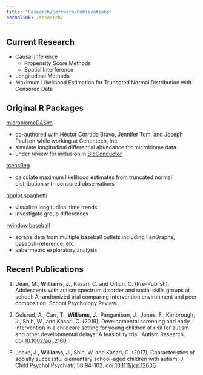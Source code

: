 ```yaml
---
title: "Research/Software/Publications"
permalink: /research/
---
```


## Current Research
+ Causal Inference
	+ Propensity Score Methods
	+ Spatial Interference
+ Longitudinal Methods
+ Maximum Likelihood Estimation for Truncated Normal Distribution with Censored Data

## Original R Packages
[microbiomeDASim](https://github.com/williazo/microbiomeDASim)
- co-authored with Héctor Corrada Bravo, Jennifer Tom, and Joseph Paulson while working at Genentech, Inc.
- simulate longitudinal differential abundance for microbiome data
- under review for inclusion in [BioConductor](https://bioconductor.org)

[tcensReg](https://github.com/williazo/tcensReg)
- calculate maximum likelihood estimates from truncated normal distribution with censored observations

[ggplot.spaghetti](https://github.com/williazo/ggplot.spaghetti)
- visualize longitudinal time trends
- investigate group differences

[rwindow.baseball](https://github.com/williazo/rwindow.baseball)
- scrape data from multiple baseball outlets including FanGraphs, baseball-reference, etc.
- sabermetric exploratory analysis

## Recent Publications

1. Dean, M., **Williams, J.**, Kasari, C. and Orlich, O. (Pre-Publish). Adolescents with autism spectrum disorder and social skills groups at school: A randomized trial comparing intervention environment and peer composition. School Psychology Review.

2. Gulsrud, A., Carr, T., **Williams, J.**, Panganiban, J., Jones, F., Kimbrough, J., Shih, W., and Kasari, C. (2019), Developmental screening and early intervention in a childcare setting for young children at risk for autism and other developmental delays: A feasibility trial. Autism Research. doi:[10.1002/aur.2160](https://doi.org/10.1002/aur.2160)

3. Locke, J., **Williams, J.**, Shih, W. and Kasari, C. (2017), Characteristics of socially successful elementary school-aged children with autism. J Child Psychol Psychiatr, 58:94-102. doi:[10.1111/jcp.12636](https://doi.org/10.1111/jcpp.12636)
